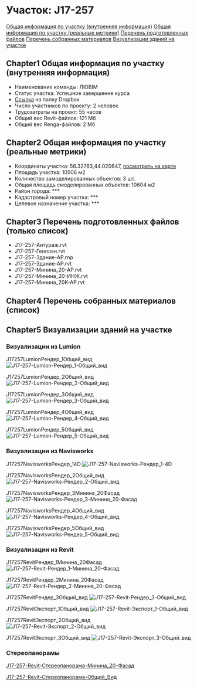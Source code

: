 # Участок: J17-257

[Общая информация по участку (внутренняя информация)](#Chapter1)
[Общая информация по участку (реальные метрики)](#Chapter2)
[Перечень подготовленных файлов](#Chapter3)
[Перечень собранных материалов](#Chapter4)
[Визуализации зданий на участке](#Chapter5)

## <a id="test">Chapter1</a> Общая информация по участку (внутренняя информация)
+ Наименование команды: ЛЮBIM
+ Статус участка: Успешное завершение курса
+ [Ссылка](https://www.dropbox.com/sh/wvvgv1nw1iqred9/AACTRnueAUcZwTQOn1ykuXhSa/J17_257?dl=0) на папку Dropbox
+ Число участников по проекту: 2 человек
+ Трудозатраты на проект: 55 часов
+ Общий вес Revit-файлов: 121 Мб
+ Общий вес Renga-файлов: 2 Мб
## <a id="test">Chapter2</a> Общая информация по участку (реальные метрики)
+ Координаты участка: 56.32763,44.020647, [посмотреть на карте](yandex.ru/maps/47/nizhny-novgorod/?ll=56.32763%2C44.020647&z=19)
+ Площадь участка: 10506 м2
+ Количество замоделированных объектов: 3 шт.
+ Общая площадь смоделированных объектов: 10604 м2
+ Район города: *** 
+ Кадастровый номер участка: *** 
+ Целевое назначение участка: *** 
## <a id="test">Chapter3</a> Перечень подготовленных файлов (только список)
+ J17-257-Антураж.rvt
+ J17-257-Генплан.rvt
+ J17-257-Здание-АР.rnp
+ J17-257-Здание-АР.rvt
+ J17-257-Минина_20-АР.rvt
+ J17-257-Минина_20-ИНЖ.rvt
+ J17-257-Минина_20К-АР.rvt
## <a id="test">Chapter4</a> Перечень собранных материалов (список)
## <a id="test">Chapter5</a> Визуализации зданий на участке
### Визуализации из Lumion
J17257LumionРендер_1Общий_вид
![J17-257-Lumion-Рендер_1-Общий_вид](/Images/J17_257/J17-257-Lumion-Рендер_1-Общий_вид_Compressed.jpg)

J17257LumionРендер_2Общий_вид
![J17-257-Lumion-Рендер_2-Общий_вид](/Images/J17_257/J17-257-Lumion-Рендер_2-Общий_вид_Compressed.jpg)

J17257LumionРендер_3Общий_вид
![J17-257-Lumion-Рендер_3-Общий_вид](/Images/J17_257/J17-257-Lumion-Рендер_3-Общий_вид_Compressed.jpg)

J17257LumionРендер_4Общий_вид
![J17-257-Lumion-Рендер_4-Общий_вид](/Images/J17_257/J17-257-Lumion-Рендер_4-Общий_вид_Compressed.jpg)

J17257LumionРендер_5Общий_вид
![J17-257-Lumion-Рендер_5-Общий_вид](/Images/J17_257/J17-257-Lumion-Рендер_5-Общий_вид_Compressed.jpg)

### Визуализации из Navisworks
J17257NavisworksРендер_14D
![J17-257-Navisworks-Рендер_1-4D](/Images/J17_257/J17-257-Navisworks-Рендер_1-4D_Compressed.jpg)

J17257NavisworksРендер_2Общий_вид
![J17-257-Navisworks-Рендер_2-Общий_вид](/Images/J17_257/J17-257-Navisworks-Рендер_2-Общий_вид_Compressed.jpg)

J17257NavisworksРендер_3Минина_20Фасад
![J17-257-Navisworks-Рендер_3-Минина_20-Фасад](/Images/J17_257/J17-257-Navisworks-Рендер_3-Минина_20-Фасад_Compressed.jpg)

J17257NavisworksРендер_4Общий_вид
![J17-257-Navisworks-Рендер_4-Общий_вид](/Images/J17_257/J17-257-Navisworks-Рендер_4-Общий_вид_Compressed.jpg)

J17257NavisworksРендер_5Общий_вид
![J17-257-Navisworks-Рендер_5-Общий_вид](/Images/J17_257/J17-257-Navisworks-Рендер_5-Общий_вид_Compressed.jpg)

### Визуализации из Revit
J17257RevitРендер_1Минина_20Фасад
![J17-257-Revit-Рендер_1-Минина_20-Фасад](/Images/J17_257/J17-257-Revit-Рендер_1-Минина_20-Фасад_Compressed.jpg)

J17257RevitРендер_2Минина_20Фасад
![J17-257-Revit-Рендер_2-Минина_20-Фасад](/Images/J17_257/J17-257-Revit-Рендер_2-Минина_20-Фасад_Compressed.jpg)

J17257RevitРендер_3Общий_вид
![J17-257-Revit-Рендер_3-Общий_вид](/Images/J17_257/J17-257-Revit-Рендер_3-Общий_вид_Compressed.jpg)

J17257RevitЭкспорт_1Общий_вид
![J17-257-Revit-Экспорт_1-Общий_вид](/Images/J17_257/J17-257-Revit-Экспорт_1-Общий_вид_Compressed.jpg)

J17257RevitЭкспорт_2Общий_вид
![J17-257-Revit-Экспорт_2-Общий_вид](/Images/J17_257/J17-257-Revit-Экспорт_2-Общий_вид_Compressed.jpg)

J17257RevitЭкспорт_3Общий_вид
![J17-257-Revit-Экспорт_3-Общий_вид](/Images/J17_257/J17-257-Revit-Экспорт_3-Общий_вид_Compressed.jpg)

### Стереопанорамы
[J17-257-Revit-Стереопанорама-Минина_20-Фасад](https://pano.autodesk.com/pano.html?url=jpgs/ece50111-b54d-49ff-b031-33c065ece4c8&version=2)

[J17-257-Revit-Стереопанорама-Общий_Вид](https://pano.autodesk.com/pano.html?url=jpgs/2d33bcfb-62a9-4cdb-8a5e-7786cb3b7e48&version=2)

